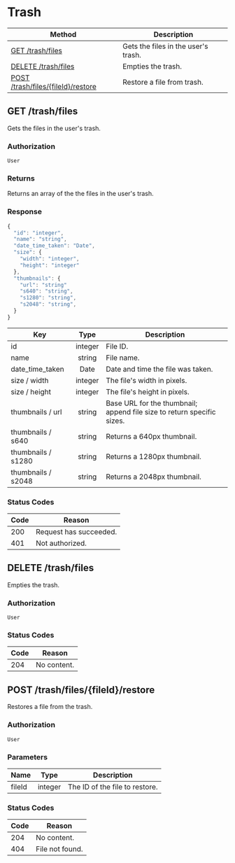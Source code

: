 # Trash

| Method | Description |
|--------|-------------|
| [GET /trash/files](#get-trashfiles) | Gets the files in the user's trash. |
| [DELETE /trash/files](#delete-trashfiles) | Empties the trash. |
| [POST /trash/files/{fileId}/restore](#post-trashfilesfileidrestore) | Restore a file from trash. |

## GET /trash/files

Gets the files in the user's trash.

### Authorization

`User`

### Returns

Returns an array of the the files in the user's trash.

### Response

```javascript
{
  "id": "integer",
  "name": "string",
  "date_time_taken": "Date",
  "size": {
    "width": "integer",
    "height": "integer"
  },
  "thumbnails": {
    "url": "string"
    "s640": "string",
    "s1280": "string",
    "s2048": "string",
  }
}
```

| Key | Type | Description |
|------|:----:|-------------|
| id | integer | File ID. |
| name | string | File name. |
| date_time_taken | Date | Date and time the file was taken. |
| size / width | integer | The file's width in pixels. |
| size / height | integer | The file's height in pixels. |
| thumbnails / url | string | Base URL for the thumbnail; append file size to return specific sizes. |
| thumbnails / s640 | string | Returns a 640px thumbnail. |
| thumbnails / s1280 | string | Returns a 1280px thumbnail. |
| thumbnails / s2048 | string | Returns a 2048px thumbnail. |

### Status Codes

| Code | Reason |
|------|-------------|
| 200 | Request has succeeded. |
| 401 | Not authorized. |

## DELETE /trash/files

Empties the trash.

### Authorization

`User`

### Status Codes

| Code | Reason |
|------|--------|
| 204 | No content. |

## POST /trash/files/{fileId}/restore

Restores a file from the trash.

### Authorization

`User`

### Parameters

| Name | Type | Description |
|------|:----:|-------------|
| fileId | integer | The ID of the file to restore. |

### Status Codes

| Code | Reason |
|------|-------------|
| 204 | No content. |
| 404 | File not found. |
